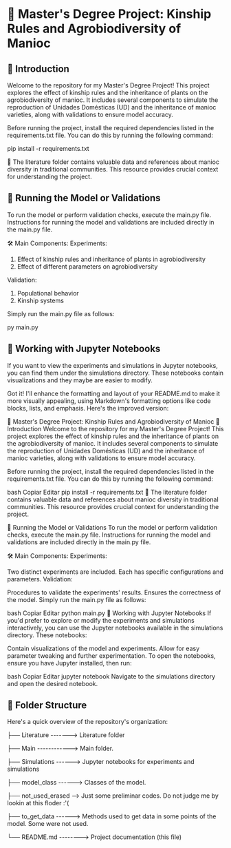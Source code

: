 # 🌱 Master's Degree Project: Kinship Rules and Agrobiodiversity of Manioc
## 📖 Introduction
Welcome to the repository for my Master's Degree Project! This project explores the effect of kinship rules and the inheritance of plants on the agrobiodiversity of manioc. It includes several components to simulate the reproduction of Unidades Domésticas (UD) and the inheritance of manioc varieties, along with validations to ensure model accuracy.

Before running the project, install the required dependencies listed in the requirements.txt file. You can do this by running the following command:


pip install -r requirements.txt

📂 The literature folder contains valuable data and references about manioc diversity in traditional communities. This resource provides crucial context for understanding the project.

## 🚀 Running the Model or Validations
To run the model or perform validation checks, execute the main.py file. Instructions for running the model and validations are included directly in the main.py file.

🛠️ Main Components:
Experiments:

1. Effect of kinship rules and inheritance of plants in agrobiodiversity
2. Effect of different parameters on agrobiodiversity 

Validation:

1. Populational behavior
2. Kinship systems


Simply run the main.py file as follows:

py main.py

## 🧪 Working with Jupyter Notebooks
If you want to view the experiments and simulations in Jupyter notebooks, you can find them under the simulations directory. These notebooks contain visualizations and they maybe are easier to modify.


Got it! I'll enhance the formatting and layout of your README.md to make it more visually appealing, using Markdown's formatting options like code blocks, lists, and emphasis. Here's the improved version:

🌱 Master's Degree Project: Kinship Rules and Agrobiodiversity of Manioc
📖 Introduction
Welcome to the repository for my Master's Degree Project! This project explores the effect of kinship rules and the inheritance of plants on the agrobiodiversity of manioc. It includes several components to simulate the reproduction of Unidades Domésticas (UD) and the inheritance of manioc varieties, along with validations to ensure model accuracy.

Before running the project, install the required dependencies listed in the requirements.txt file. You can do this by running the following command:

bash
Copiar
Editar
pip install -r requirements.txt
📂 The literature folder contains valuable data and references about manioc diversity in traditional communities. This resource provides crucial context for understanding the project.

🚀 Running the Model or Validations
To run the model or perform validation checks, execute the main.py file. Instructions for running the model and validations are included directly in the main.py file.

🛠️ Main Components:
Experiments:

Two distinct experiments are included.
Each has specific configurations and parameters.
Validation:

Procedures to validate the experiments' results.
Ensures the correctness of the model.
Simply run the main.py file as follows:

bash
Copiar
Editar
python main.py
🧪 Working with Jupyter Notebooks
If you'd prefer to explore or modify the experiments and simulations interactively, you can use the Jupyter notebooks available in the simulations directory. These notebooks:

Contain visualizations of the model and experiments.
Allow for easy parameter tweaking and further experimentation.
To open the notebooks, ensure you have Jupyter installed, then run:

bash
Copiar
Editar
jupyter notebook
Navigate to the simulations directory and open the desired notebook.

## 📂 Folder Structure
Here's a quick overview of the repository's organization:


├── Literature -------> Literature folder

├── Main  ------------> Main folder.

├── Simulations ------> Jupyter notebooks for experiments and simulations

├── model_class ------> Classes of the model.

├── not_used_erased --> Just some preliminar codes. Do not judge me by lookin at this floder :'(

├── to_get_data ------> Methods used to get data in some points of the model. Some were not used.

└── README.md --------> Project documentation (this file)
